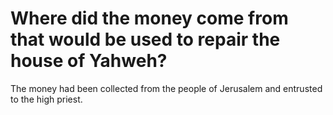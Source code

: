 # Where did the money come from that would be used to repair the house of Yahweh?

The money had been collected from the people of Jerusalem and entrusted to the high priest. 